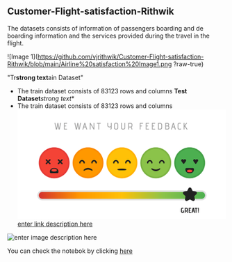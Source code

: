 ## Customer-Flight-satisfaction-Rithwik

The datasets consists of information of passengers boarding and de boarding information and the services provided during the travel in the flight. 

![Image 1](https://github.com/vjrithwik/Customer-Flight-satisfaction-Rithwik/blob/main/Airline%20satisfaction%20Image1.png ?raw-true)	

"Tr**strong text**ain Dataset"
- The train dataset consists of 83123 rows and columns
**Test Dataset***strong text**
- The train dataset consists of 83123 rows and columns
![enter image description here](https://github.com/vjrithwik/Customer-Flight-satisfaction-Rithwik/blob/main/Image2.png)
[enter link description here](https://github.com/vjrithwik/Customer-Flight-satisfaction-Rithwik/blob/main/Image2.png)


![enter image description here](https://www.flickr.com/photos/rithwiks/51063669821/)

You can check the notebok by clicking [here](https://github.com/vjrithwik/Customer-Flight-satisfaction-Rithwik/blob/main/Flight%20Passenger%20Satisfaction%20Prediction.ipynb)

	

